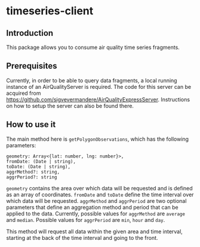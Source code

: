 ﻿# timeseries-client
## Introduction

This package allows you to consume air quality time series fragments.

## Prerequisites

Currently, in order to be able to query data fragments, a local running instance of an AirQualityServer is required. 
The code for this server can be acquired from https://github.com/sigvevermandere/AirQualityExpressServer. Instructions on how to setup the 
server can also be found there.

## How to use it

The main method here is `getPolygonObservations`, which has the following parameters:

```
geometry: Array<{lat: number, lng: number}>,
fromDate: (Date | string),
toDate: (Date | string),
aggrMethod?: string,
aggrPeriod?: string
```

`geometry` contains the area over which data will be requested and is defined as an array of coordinates. 
`fromDate` and `toDate` define the time interval over which data will be requested. 
`aggrMethod` and `aggrPeriod` are two optional parameters that define an aggregation method and period that can be applied to the data.
Currently, possible values for `aggrMethod` are `average` and `median`. Possible values for `aggrPeriod` are `min`, `hour` and `day`.

This method will request all data within the given area and time interval, starting at the back of the time interval and going to the front.
